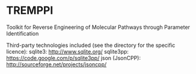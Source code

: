 TREMPPI
=======

Toolkit for Reverse Engineering of Molecular Pathways through Parameter Identification

Third-party technologies included (see the directory for the specific licence):
sqlite3: http://www.sqlite.org/
sqlite3pp: https://code.google.com/p/sqlite3pp/
json (JsonCPP): http://sourceforge.net/projects/jsoncpp/